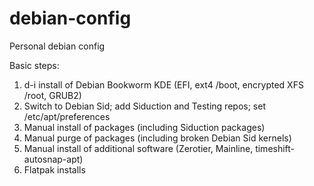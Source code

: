 # debian-config
Personal debian config

Basic steps:

1) d-i install of Debian Bookworm KDE (EFI, ext4 /boot, encrypted XFS /root, GRUB2)
2) Switch to Debian Sid; add Siduction and Testing repos; set /etc/apt/preferences
3) Manual install of packages (including Siduction packages)
4) Manual purge of packages (including broken Debian Sid kernels)
5) Manual install of additional software (Zerotier, Mainline, timeshift-autosnap-apt)
6) Flatpak installs
